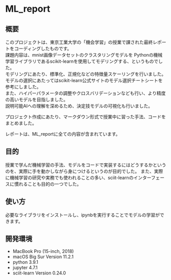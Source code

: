 # ML_report

## 概要
このプロジェクトは、東京工業大学の「機会学習」の授業で課された最終レポートをコーディングしたものです。  
課題内容は、mnist画像データセットのクラスタリングモデルを Pythonの機械学習ライブラリであるscikit-learnを使用してモデリングする、というものでした。  
モデリングにあたり、標準化、正規化などの特徴量スケーリングを行いました。  
モデルの選択にあたってはscikit-learn公式サイトのモデル選択チートシートを参考にしました。  
また、ハイパーパラメータの調整やクロスバリデーションなども行い、より精度の高いモデルを目指しました。  
説明可能AIへの理解を深めるため、決定技モデルの可視化も行いました。  

プロジェクト作成にあたり、マークダウン形式で授業中に習った手法、コードをまとめました。  

レポートは、ML_reportに全ての内容が含まれています。  

## 目的
授業で学んだ機械学習の手法、モデルをコードで実装するにはどうするかというのを、実際に手を動かしながら身につけるというのが目的でした。 
また、実際に機械学習の研究や実務でも使われることの多い、sciit-learnのインターフェースに慣れることも目的の一つでした。  

## 使い方
必要なライブラリをインストールし、ipynbを実行することでモデルの学習ができます。  

## 開発環境
- MacBook Pro (15-inch, 2018)
- macOS Big Sur Version 11.2.1
- python 3.9.1
- jupyter 4.7.1
- sciit-learn Version 0.24.0
